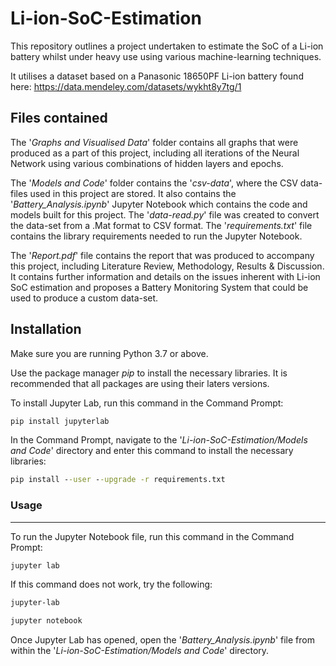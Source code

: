 # Li-ion-SoC-Estimation

This repository outlines a project undertaken to estimate the SoC of a Li-ion battery whilst under heavy use using various machine-learning techniques.

It utilises a dataset based on a Panasonic 18650PF Li-ion battery found here: https://data.mendeley.com/datasets/wykht8y7tg/1

## Files contained


The '*Graphs and Visualised Data*' folder contains all graphs that were produced as a part of this project, including all iterations of the Neural Network using various combinations of hidden layers and epochs.

The '*Models and Code*' folder contains the '*csv-data*', where the CSV data-files used in this project are stored. It also contains the '*Battery_Analysis.ipynb*' Jupyter Notebook which contains the code and models built for this project. The '*data-read.py*' file was created to convert the data-set from a .Mat format to CSV format. The '*requirements.txt*' file contains the library requirements needed to run the Jupyter Notebook.

The '*Report.pdf*' file contains the report that was produced to accompany this project, including Literature Review, Methodology, Results & Discussion. It contains further information and details on the issues inherent with Li-ion SoC estimation and proposes a Battery Monitoring System that could be used to produce a custom data-set.

## Installation

Make sure you are running Python 3.7 or above.

Use the package manager *pip* to install the necessary libraries. It is recommended that all packages are using their laters versions.

To install Jupyter Lab, run this command in the Command Prompt:

```cmd
pip install jupyterlab
```
In the Command Prompt, navigate to the '*Li-ion-SoC-Estimation/Models and Code*' directory and enter this command to install the necessary libraries:

```cmd
pip install --user --upgrade -r requirements.txt
```

### Usage
---
To run the Jupyter Notebook file, run this command in the Command Prompt:

```cmd
jupyter lab
```

If this command does not work, try the following:

```cmd
jupyter-lab
```

```cmd
jupyter notebook
```

Once Jupyter Lab has opened, open the '*Battery_Analysis.ipynb*' file from within the '*Li-ion-SoC-Estimation/Models and Code*' directory.
